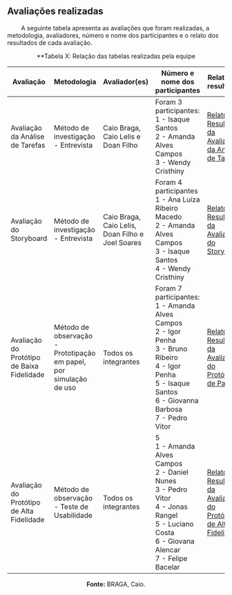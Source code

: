## Avaliações realizadas

&emsp;&emsp; A seguinte tabela apresenta as avaliações que foram realizadas, a metodologia, avaliadores, número e nome dos participantes e o relato dos resultados de cada avaliação.


<center>

**Tabela X: Relação das tabelas realizadas pela equipe

| Avaliação          | Metodologia          | Avaliador(es)          | Número e nome dos participantes | Relato dos resultados  |
| ------------------ | -------------------- | ---------------------- | ------------------------------- | ---------------------- |
| Avaliação da Análise de Tarefas   | Método de investigação - Entrevista   | Caio Braga, Caio Lelis e Doan Filho | Foram 3 participantes: </br> 1 - Isaque Santos  </br> 2 - Amanda Alves Campos </br> 3 - Wendy Cristhiny| [Relato dos Resultados da Avaliação da Análise de Tarefas](http://127.0.0.1:8000/Design%2C%20Avalia%C3%A7%C3%A3o%20e%20Desenvolvimento/N%C3%ADvel%2001/An%C3%A1lise%20de%20tarefas/relato-resultados/#objetivo-e-abrangencia-da-avaliacao) |
| Avaliação do Storyboard   | Método de investigação - Entrevista | Caio Braga, Caio Lelis, Doan Filho e Joel Soares | Foram 4 participantes </br> 1 - Ana Luíza Ribeiro Macedo </br> 2 - Amanda Alves Campos </br> 3 - Isaque Santos </br> 4 - Wendy Cristhiny | [Relato dos Resultados da Avaliação do Storyboard](http://127.0.0.1:8000/Design%2C%20Avalia%C3%A7%C3%A3o%20e%20Desenvolvimento/N%C3%ADvel%2001/Storyboard/Relato%20dos%20resultados%20dos%20Storyboards/#sumario-dos-principais-resultados_3)                      |
| Avaliação do Protótipo de Baixa Fidelidade | Método de observação - Prototipação em papel, por simulação de uso | Todos os integrantes | Foram 7 participantes: </br> 1 - Amanda Alves Campos </br> 2 - Igor Penha </br> 3 - Bruno Ribeiro </br> 4 - Igor Penha </br> 5 - Isaque Santos </br> 6 - Giovanna Barbosa </br> 7 - Pedro Vitor | [Relato dos Resultados da Avaliação do Protótipo de Papel](http://127.0.0.1:8000/Design%2C%20Avalia%C3%A7%C3%A3o%20e%20Desenvolvimento/N%C3%ADvel%2002/Prot%C3%B3tipo%20de%20Papel/Relato%20dos%20resultados%20do%20prot%C3%B3tipo%20de%20papel/#metodologia)         |
| Avaliação do Protótipo de Alta Fidelidade | Método de observação - Teste de Usabilidade | Todos os integrantes | 5 </br> 1 - Amanda Alves Campos </br> 2 - Daniel Nunes </br> 3 - Pedro Vitor </br> 4 - Jonas Rangel </br> 5 - Luciano Costa </br> 6 - Giovana Alencar </br> 7 - Felipe Bacelar | [Relato dos Resultados da Avaliação do Protótipo de Alta Fidelidade](http://127.0.0.1:8000/Design%2C%20Avalia%C3%A7%C3%A3o%20e%20Desenvolvimento/N%C3%ADvel%2003/Relato%20dos%20Resultados/#procedimentos-da-avaliacao_6)      |

**Fonte:** BRAGA, Caio.

</center>
